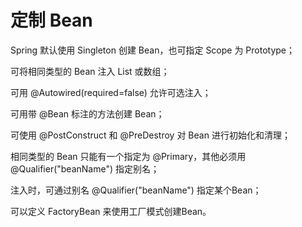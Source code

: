 # 定制 Bean

Spring 默认使用 Singleton 创建 Bean，也可指定 Scope 为 Prototype；

可将相同类型的 Bean 注入 List 或数组；

可用 @Autowired(required=false) 允许可选注入；

可用带 @Bean 标注的方法创建 Bean；

可使用 @PostConstruct 和 @PreDestroy 对 Bean 进行初始化和清理；

相同类型的 Bean 只能有一个指定为 @Primary，其他必须用 @Qualifier("beanName") 指定别名；

注入时，可通过别名 @Qualifier("beanName") 指定某个Bean；

可以定义 FactoryBean 来使用工厂模式创建Bean。
